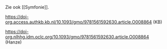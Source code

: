 Zie ook [[Symfonie]].


https://doi-org.access.authkb.kb.nl/10.1093/gmo/9781561592630.article.O008864 (KB)

https://doi-org.nlhhg.idm.oclc.org/10.1093/gmo/9781561592630.article.O008864 (Hanze)

